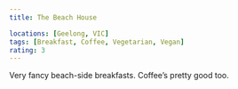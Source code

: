 ```yaml
---
title: The Beach House

locations: [Geelong, VIC]
tags: [Breakfast, Coffee, Vegetarian, Vegan]
rating: 3
---
```


Very fancy beach-side breakfasts. Coffee’s pretty good too.